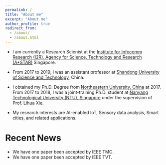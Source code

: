 ```yaml
---
permalink: /
title: "About me"
excerpt: "About me"
author_profile: true
redirect_from: 
  - /about/
  - /about.html
---
```


* I am currently a Research Scienist at the [Institute for Infocomm Research (I2R), Agency for Science, Technology and Research (A\*STAR)](https://www.a-star.edu.sg/i2r) Singapore.

* From 2017 to 2019, I was an assistant professor at [Shandong University of Science and Technology](https://en.sdust.edu.cn/), China.

* I obtained my Ph.D. Degree from [Northeastern University, China](https://english.neu.edu.cn/) at 2017. From 2017 to 2018, I was a joint-training Ph.D. student at [Nanyang Technological University (NTU), Singapore](https://www.ntu.edu.sg/) under the supervision of Prof. Lihua Xie. 

* My research interests are AI-enabled IoT, Sensory data analysis, Smart cities, and related applications.



# Recent News
* We have one paper been accepted by IEEE TMC.
* We have one paper been accepted by IEEE TVT.

